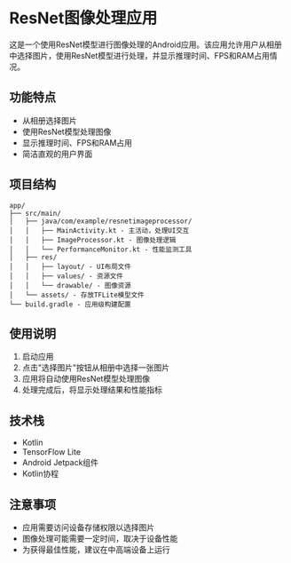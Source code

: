 # ResNet图像处理应用

这是一个使用ResNet模型进行图像处理的Android应用。该应用允许用户从相册中选择图片，使用ResNet模型进行处理，并显示推理时间、FPS和RAM占用情况。

## 功能特点

- 从相册选择图片
- 使用ResNet模型处理图像
- 显示推理时间、FPS和RAM占用
- 简洁直观的用户界面

## 项目结构

```
app/
├── src/main/
│   ├── java/com/example/resnetimageprocessor/
│   │   ├── MainActivity.kt - 主活动，处理UI交互
│   │   ├── ImageProcessor.kt - 图像处理逻辑
│   │   └── PerformanceMonitor.kt - 性能监测工具
│   ├── res/
│   │   ├── layout/ - UI布局文件
│   │   ├── values/ - 资源文件
│   │   └── drawable/ - 图像资源
│   └── assets/ - 存放TFLite模型文件
└── build.gradle - 应用级构建配置
```

## 使用说明

1. 启动应用
2. 点击"选择图片"按钮从相册中选择一张图片
3. 应用将自动使用ResNet模型处理图像
4. 处理完成后，将显示处理结果和性能指标

## 技术栈

- Kotlin
- TensorFlow Lite
- Android Jetpack组件
- Kotlin协程

## 注意事项

- 应用需要访问设备存储权限以选择图片
- 图像处理可能需要一定时间，取决于设备性能
- 为获得最佳性能，建议在中高端设备上运行